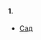 #### 1.

* [Сад](https://docs.google.com/document/d/1e7vqY7W07b2qGy5dkEcHbZcmxJPSHyMOzNxoB0p3Dro/edit?usp=sharing)   
 
